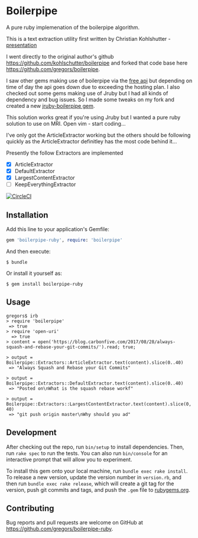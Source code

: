 # Boilerpipe

A pure ruby implemenation of the boilerpipe algorithm.

This is a text extraction utility first written by Christian Kohlshutter - [presentation](http://videolectures.net/wsdm2010_kohlschutter_bdu/)

I went directly to the original author's github https://github.com/kohlschutter/boilerpipe and forked that code base here https://github.com/gregors/boilerpipe.

I saw other gems making use of boilerpipe via the [free api](http://boilerpipe-web.appspot.com) but depending on time of day the api goes down due to exceeding the hosting plan. I also checked out some gems making use of Jruby but I had all kinds of dependency and bug issues. So I made some tweaks on my fork and created a new [jruby-boilerpipe gem](https://rubygems.org/gems/jruby-boilerpipe).

This solution works great if you're using Jruby but I wanted a pure ruby solution to use on MRI. Open vim - start coding...

I've only got the ArticleExtractor working but the others should be following quickly as the ArticleExtractor definitley has the most code behind it...

Presently the follow Extractors are implemented
* [x] ArticleExtractor
* [x] DefaultExtractor
* [x] LargestContentExtractor
* [ ] KeepEverythingExtractor

[![CircleCI](https://circleci.com/gh/gregors/boilerpipe-ruby/tree/master.svg?style=shield)](https://circleci.com/gh/gregors/boilerpipe-ruby/tree/master)

## Installation

Add this line to your application's Gemfile:

```ruby
gem 'boilerpipe-ruby', require: 'boilerpipe'
```

And then execute:

    $ bundle

Or install it yourself as:

    $ gem install boilerpipe-ruby

## Usage

    gregors$ irb
    > require 'boilerpipe'
     => true
    > require 'open-uri'
      => true
    > content = open('https://blog.carbonfive.com/2017/08/28/always-squash-and-rebase-your-git-commits/').read; true;
    
    > output = Boilerpipe::Extractors::ArticleExtractor.text(content).slice(0..40)
     => "Always Squash and Rebase your Git Commits" 
    
    > output = Boilerpipe::Extractors::DefaultExtractor.text(content).slice(0..40)
     => "Posted on\nWhat is the squash rebase workf"
    
    > output = Boilerpipe::Extractors::LargestContentExtractor.text(content).slice(0, 40)
     => "git push origin master\nWhy should you ad"

## Development

After checking out the repo, run `bin/setup` to install dependencies. Then, run `rake spec` to run the tests. You can also run `bin/console` for an interactive prompt that will allow you to experiment.

To install this gem onto your local machine, run `bundle exec rake install`. To release a new version, update the version number in `version.rb`, and then run `bundle exec rake release`, which will create a git tag for the version, push git commits and tags, and push the `.gem` file to [rubygems.org](https://rubygems.org).

## Contributing

Bug reports and pull requests are welcome on GitHub at https://github.com/gregors/boilerpipe-ruby.

